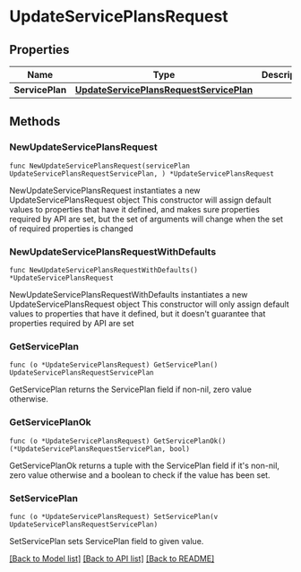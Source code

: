 # UpdateServicePlansRequest

## Properties

Name | Type | Description | Notes
------------ | ------------- | ------------- | -------------
**ServicePlan** | [**UpdateServicePlansRequestServicePlan**](UpdateServicePlansRequestServicePlan.md) |  | 

## Methods

### NewUpdateServicePlansRequest

`func NewUpdateServicePlansRequest(servicePlan UpdateServicePlansRequestServicePlan, ) *UpdateServicePlansRequest`

NewUpdateServicePlansRequest instantiates a new UpdateServicePlansRequest object
This constructor will assign default values to properties that have it defined,
and makes sure properties required by API are set, but the set of arguments
will change when the set of required properties is changed

### NewUpdateServicePlansRequestWithDefaults

`func NewUpdateServicePlansRequestWithDefaults() *UpdateServicePlansRequest`

NewUpdateServicePlansRequestWithDefaults instantiates a new UpdateServicePlansRequest object
This constructor will only assign default values to properties that have it defined,
but it doesn't guarantee that properties required by API are set

### GetServicePlan

`func (o *UpdateServicePlansRequest) GetServicePlan() UpdateServicePlansRequestServicePlan`

GetServicePlan returns the ServicePlan field if non-nil, zero value otherwise.

### GetServicePlanOk

`func (o *UpdateServicePlansRequest) GetServicePlanOk() (*UpdateServicePlansRequestServicePlan, bool)`

GetServicePlanOk returns a tuple with the ServicePlan field if it's non-nil, zero value otherwise
and a boolean to check if the value has been set.

### SetServicePlan

`func (o *UpdateServicePlansRequest) SetServicePlan(v UpdateServicePlansRequestServicePlan)`

SetServicePlan sets ServicePlan field to given value.



[[Back to Model list]](../README.md#documentation-for-models) [[Back to API list]](../README.md#documentation-for-api-endpoints) [[Back to README]](../README.md)


